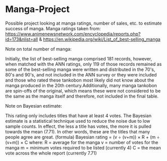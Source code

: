 # Manga-Project
Possible project looking at manga ratings, number of sales, etc. to estimate success of manga. Manga ratings taken from: https://www.animenewsnetwork.com/encyclopedia/reports.php?id=173&nlist=all & https://en.wikipedia.org/wiki/List_of_best-selling_manga

Note on total number of manga: 

Initially, the list of best-selling manga comprised 181 records, however, when matched with the ANN ratings, only 119 of those records remained as some of the best-selling manga were written and distributed in the 70's, 80's and 90's, and not included in the ANN survey or they were included and those who rated these tankobon most likely did not know about the manga produced in the 20th century.Additionally, many manga tankobon are spin-offs of the original, which means these were not considered to be the same as the manga itself and therefore, not included in the final table. 

Note on Bayesian estimate: 

This rating only includes titles that have at least 4 votes. The Bayesian estimate is a statistical technique used to reduce the noise due to low sample counts. In effect, the less a title has votes, the more it is pulled towards the mean (7.71). In other words, these are the titles that many people agree are great. (formula)
Bayesian rating = (v ÷ (v+m)) × R + (m ÷ (v+m)) × C
where:
R = average for the manga
v = number of votes for the manga
m = minimum votes required to be listed (currently 4)
C = the mean vote across the whole report (currently 7.71)
